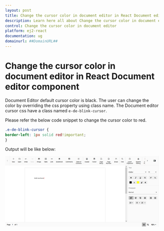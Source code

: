 ```yaml
---
layout: post
title: Change the cursor color in document editor in React Document editor component | Syncfusion
description: Learn here all about Change the cursor color in document editor in Syncfusion React Document editor component of Syncfusion Essential JS 2 and more.
control: Change the cursor color in document editor 
platform: ej2-react
documentation: ug
domainurl: ##DomainURL##
---
```


# Change the cursor color in document editor in React Document editor component

Document Editor default cursor color is black. The user can change the color by overriding the css property using class name. The Document editor cursor css have a class named `e-de-blink-cursor`.

Please refer the below code snippet to change the cursor color to red.

```css
.e-de-blink-cursor {
border-left: 1px solid red!important;
}
```

Output will be like below:

![Change the cursor color in document editor](../images/cursor-css.png)

